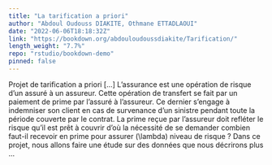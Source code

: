 ```yaml
---
title: "La tarification a priori"
author: "Abdoul Oudouss DIAKITE, Othmane ETTADLAOUI"
date: "2022-06-06T18:18:32Z"
link: "https://bookdown.org/abdouloudoussdiakite/Tarification/"
length_weight: "7.7%"
repo: "rstudio/bookdown-demo"
pinned: false
---
```


Projet de tarification a priori [...] L’assurance est une opération de risque d’un assuré à un assureur.
Cette opération de transfert se fait par un paiement de prime par l’assuré à l’assureur.
Ce dernier s’engage à indemniser son client en cas de survenance d’un sinistre pendant toute la période couverte par le contrat.
La prime reçue par l’assureur doit refléter le risque qu’il est prêt à couvrir d’où la nécessité de se demander combien faut-il recevoir en prime pour assurer \(\lambda\) niveau de risque ? Dans ce projet, nous allons faire une étude sur des données que nous décrirons plus ...
